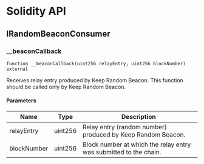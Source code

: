 # Solidity API

## IRandomBeaconConsumer

### __beaconCallback

```solidity
function __beaconCallback(uint256 relayEntry, uint256 blockNumber) external
```

Receives relay entry produced by Keep Random Beacon. This function
should be called only by Keep Random Beacon.

#### Parameters

| Name | Type | Description |
| ---- | ---- | ----------- |
| relayEntry | uint256 | Relay entry (random number) produced by Keep Random Beacon. |
| blockNumber | uint256 | Block number at which the relay entry was submitted to the chain. |

